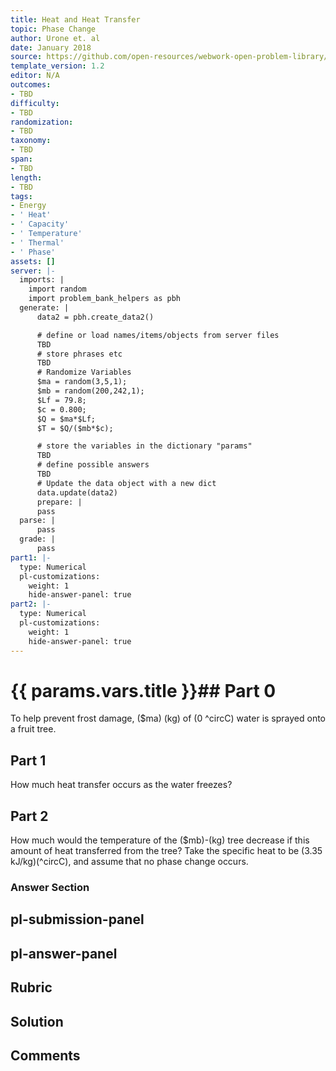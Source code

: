 ```yaml
---
title: Heat and Heat Transfer
topic: Phase Change
author: Urone et. al
date: January 2018
source: https://github.com/open-resources/webwork-open-problem-library/tree/master/Contrib/BrockPhysics/College_Physics_Urone/14.Heat_and_Heat_Transfer/14-03.Phase_Change/NU_U17_14_03_012.pg
template_version: 1.2
editor: N/A
outcomes:
- TBD
difficulty:
- TBD
randomization:
- TBD
taxonomy:
- TBD
span:
- TBD
length:
- TBD
tags:
- Energy
- ' Heat'
- ' Capacity'
- ' Temperature'
- ' Thermal'
- ' Phase'
assets: []
server: |-
  imports: |
    import random
    import problem_bank_helpers as pbh
  generate: |
      data2 = pbh.create_data2()

      # define or load names/items/objects from server files
      TBD
      # store phrases etc
      TBD
      # Randomize Variables
      $ma = random(3,5,1);
      $mb = random(200,242,1);
      $Lf = 79.8;
      $c = 0.800;
      $Q = $ma*$Lf;
      $T = $Q/($mb*$c);

      # store the variables in the dictionary "params"
      TBD
      # define possible answers
      TBD
      # Update the data object with a new dict
      data.update(data2)
      prepare: |
      pass
  parse: |
      pass
  grade: |
      pass
part1: |-
  type: Numerical
  pl-customizations:
    weight: 1
    hide-answer-panel: true
part2: |-
  type: Numerical
  pl-customizations:
    weight: 1
    hide-answer-panel: true
---
```


# {{ params.vars.title }}## Part 0 
To help prevent frost damage, ($ma) (kg) of (0 ^circC) water is sprayed onto a fruit tree. 
## Part 1 
How much heat transfer occurs as the water freezes? 
## Part 2 
How much would the temperature of the ($mb)-(kg) tree decrease if this amount of heat transferred from the tree? Take the specific heat to be (3.35 kJ/kg)(^circC), and assume that no phase change occurs. 


### Answer Section 


## pl-submission-panel 


## pl-answer-panel 


## Rubric 


## Solution 


## Comments 


